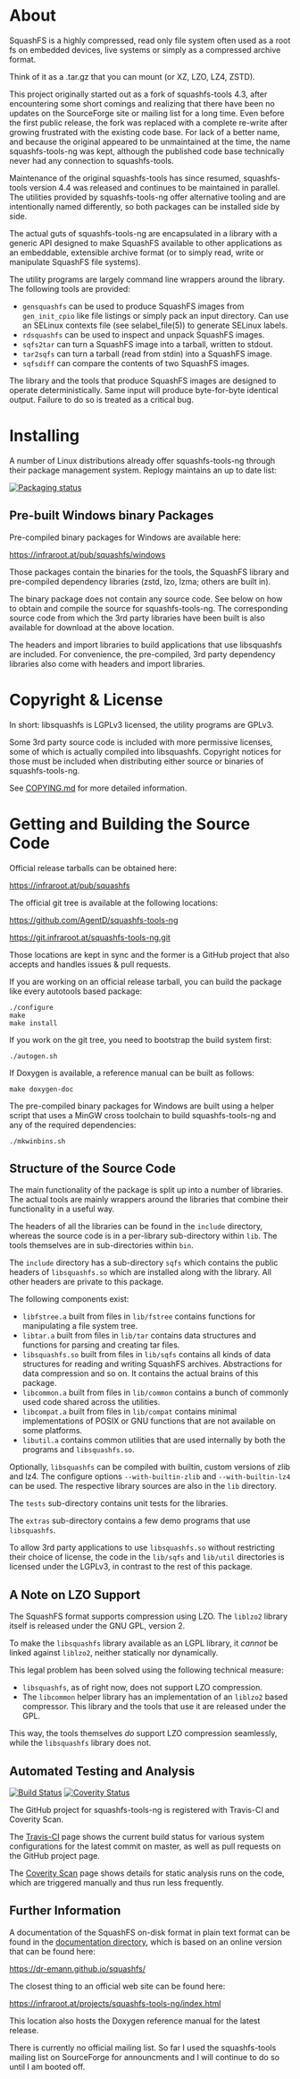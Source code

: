 # About

SquashFS is a highly compressed, read only file system often used as a root fs
on embedded devices, live systems or simply as a compressed archive format.

Think of it as a .tar.gz that you can mount (or XZ, LZO, LZ4, ZSTD).

This project originally started out as a fork of squashfs-tools 4.3, after
encountering some short comings and realizing that there have been no updates
on the SourceForge site or mailing list for a long time. Even before the first
public release, the fork was replaced with a complete re-write after growing
frustrated with the existing code base. For lack of a better name, and because
the original appeared to be unmaintained at the time, the name squashfs-tools-ng
was kept, although the published code base technically never had any connection
to squashfs-tools.

Maintenance of the original squashfs-tools has since resumed, squashfs-tools
version 4.4 was released and continues to be maintained in parallel. The
utilities provided by squashfs-tools-ng offer alternative tooling and are
intentionally named differently, so both packages can be installed side by
side.

The actual guts of squashfs-tools-ng are encapsulated in a library with a
generic API designed to make SquashFS available to other applications as an
embeddable, extensible archive format (or to simply read, write or manipulate
SquashFS file systems).

The utility programs are largely command line wrappers around the library. The
following tools are provided:

 - `gensquashfs` can be used to produce SquashFS images from `gen_init_cpio`
   like file listings or simply pack an input directory. Can use an SELinux
   contexts file (see selabel_file(5)) to generate SELinux labels.
 - `rdsquashfs` can be used to inspect and unpack SquashFS images.
 - `sqfs2tar` can turn a SquashFS image into a tarball, written to stdout.
 - `tar2sqfs` can turn a tarball (read from stdin) into a SquashFS image.
 - `sqfsdiff` can compare the contents of two SquashFS images.

The library and the tools that produce SquashFS images are designed to operate
deterministically. Same input will produce byte-for-byte identical
output. Failure to do so is treated as a critical bug.

# Installing

A number of Linux distributions already offer squashfs-tools-ng through their
package management system. Replogy maintains an up to date list:

[![Packaging status](https://repology.org/badge/vertical-allrepos/squashfs-tools-ng.svg)](https://repology.org/project/squashfs-tools-ng/versions)

## Pre-built Windows binary Packages

Pre-compiled binary packages for Windows are available here:

https://infraroot.at/pub/squashfs/windows

Those packages contain the binaries for the tools, the SquashFS library
and pre-compiled dependency libraries (zstd, lzo, lzma; others are built in).

The binary package does not contain any source code. See below on how to obtain
and compile the source for squashfs-tools-ng. The corresponding source code
from which the 3rd party libraries have been built is also available for
download at the above location.

The headers and import libraries to build applications that use libsquashfs are
included. For convenience, the pre-compiled, 3rd party dependency libraries
also come with headers and import libraries.

# Copyright & License

In short: libsquashfs is LGPLv3 licensed, the utility programs are GPLv3.

Some 3rd party source code is included with more permissive licenses, some of
which is actually compiled into libsquashfs. Copyright notices for those must
be included when distributing either source or binaries of squashfs-tools-ng.

See [COPYING.md](COPYING.md) for more detailed information.

# Getting and Building the Source Code

Official release tarballs can be obtained here:

https://infraroot.at/pub/squashfs

The official git tree is available at the following locations:

https://github.com/AgentD/squashfs-tools-ng

https://git.infraroot.at/squashfs-tools-ng.git

Those locations are kept in sync and the former is a GitHub project that also
accepts and handles issues & pull requests.

If you are working on an official release tarball, you can build the package
like every autotools based package:

	./configure
	make
	make install

If you work on the git tree, you need to bootstrap the build system first:

	./autogen.sh

If Doxygen is available, a reference manual can be built as follows:

	make doxygen-doc

The pre-compiled binary packages for Windows are built using a helper script
that uses a MinGW cross toolchain to build squashfs-tools-ng and any of the
required dependencies:

	./mkwinbins.sh

## Structure of the Source Code

The main functionality of the package is split up into a number of libraries.
The actual tools are mainly wrappers around the libraries that combine their
functionality in a useful way.

The headers of all the libraries can be found in the `include` directory,
whereas the source code is in a per-library sub-directory within `lib`. The
tools themselves are in sub-directories within `bin`.

The `include` directory has a sub-directory `sqfs` which contains the public
headers of `libsquashfs.so` which are installed along with the library. All
other headers are private to this package.

The following components exist:
 - `libfstree.a` built from files in `lib/fstree` contains functions for
   manipulating a file system tree.
 - `libtar.a` built from files in `lib/tar` contains data structures and
   functions for parsing and creating tar files.
 - `libsquashfs.so` built from files in `lib/sqfs` contains all kinds of
   data structures for reading and writing SquashFS archives. Abstractions
   for data compression and so on. It contains the actual brains of this
   package.
 - `libcommon.a` built from files in `lib/common` contains a bunch
   of commonly used code shared across the utilities.
 - `libcompat.a` built from files in `lib/compat` contains minimal
   implementations of POSIX or GNU functions that are not available on some
   platforms.
 - `libutil.a` contains common utilities that are used internally by both the
   programs and `libsquashfs.so`.

Optionally, `libsquashfs` can be compiled with builtin, custom versions of zlib
and lz4. The configure options `--with-builtin-zlib` and `--with-builtin-lz4`
can be used. The respective library sources are also in the `lib` directory.

The `tests` sub-directory contains unit tests for the libraries.

The `extras` sub-directory contains a few demo programs that use `libsquashfs`.

To allow 3rd party applications to use `libsquashfs.so` without restricting
their choice of license, the code in the `lib/sqfs` and `lib/util` directories
is licensed under the LGPLv3, in contrast to the rest of this package.

## A Note on LZO Support

The SquashFS format supports compression using LZO. The `liblzo2` library
itself is released under the GNU GPL, version 2.

To make the `libsquashfs` library available as an LGPL library, it *cannot* be
linked against `liblzo2`, neither statically nor dynamically.

This legal problem has been solved using the following technical measure:

 - `libsquashfs`, as of right now, does not support LZO compression.
 - The `libcommon` helper library has an implementation of an `liblzo2` based
   compressor. This library and the tools that use it are released under
   the GPL.

This way, the tools themselves *do* support LZO compression seamlessly, while
the `libsquashfs` library does not.

## Automated Testing and Analysis

[![Build Status](https://travis-ci.com/AgentD/squashfs-tools-ng.svg?branch=master)](https://travis-ci.com/AgentD/squashfs-tools-ng)
[![Coverity Status](https://scan.coverity.com/projects/18718/badge.svg)](https://scan.coverity.com/projects/squashfs-tools-ng)

The GitHub project for squashfs-tools-ng is registered with Travis-CI and
Coverity Scan.

The [Travis-CI](https://travis-ci.com/github/AgentD/squashfs-tools-ng]) page
shows the current build status for various system configurations for the
latest commit on master, as well as pull requests on the GitHub project page.

The [Coverity Scan](https://scan.coverity.com/projects/squashfs-tools-ng) page
shows details for static analysis runs on the code, which are triggered
manually and thus run less frequently.

## Further Information

A documentation of the SquashFS on-disk format in plain text format can be
found in the [documentation directory](doc/format.txt), which is based on
an online version that can be found here:

https://dr-emann.github.io/squashfs/


The closest thing to an official web site can be found here:

https://infraroot.at/projects/squashfs-tools-ng/index.html

This location also hosts the Doxygen reference manual for the latest release.

There is currently no official mailing list. So far I used the squashfs-tools
mailing list on SourceForge for announcments and I will continue to do so
until I am booted off.
